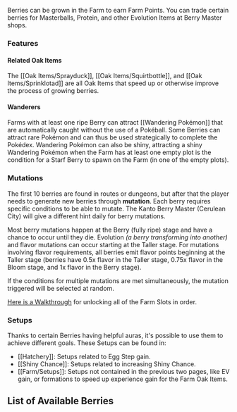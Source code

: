 Berries can be grown in the Farm to earn Farm Points. You can trade certain berries for Masterballs, Protein, and other Evolution Items at Berry Master shops.

### Features
#### Related Oak Items

The [[Oak Items/Sprayduck]], [[Oak Items/Squirtbottle]], and [[Oak Items/Sprinklotad]] are all Oak Items that speed up or otherwise improve the process of growing berries.

#### Wanderers

Farms with at least one ripe Berry can attract [[Wandering Pokémon]] that are automatically caught without the use of a Pokéball. Some Berries can attract rare Pokémon and can thus be used strategically to complete the Pokédex. Wandering Pokémon can also be shiny, attracting a shiny Wandering Pokémon when the Farm has at least one empty plot is the condition for a Starf Berry to spawn on the Farm (in one of the empty plots).

### Mutations

The first 10 berries are found in routes or dungeons, but after that the player needs to generate new berries through **mutation**. Each berry requires specific conditions to be able to mutate. The Kanto Berry Master (Cerulean City) will give a different hint daily for berry mutations.

Most berry mutations happen at the Berry (fully ripe) stage and have a chance to occur until they die. Evolution *(a berry transforming into another)* and flavor mutations can occur starting at the Taller stage. For mutations involving flavor requirements, all berries emit flavor points beginning at the Taller stage (berries have 0.5x flavor in the Taller stage, 0.75x flavor in the Bloom stage, and 1x flavor in the Berry stage).

If the conditions for multiple mutations are met simultaneously, the mutation triggered will be selected at random.

[Here is a Walkthrough](https://docs.google.com/document/d/1TE5cAKSlA7TAliA001_mIiO1odZ6e4yUEMre0GBW1to/edit) for unlocking all of the Farm Slots in order.

### Setups
Thanks to certain Berries having helpful auras, it's possible to use them to achieve different goals. These Setups can be found in:
- [[Hatchery]]: Setups related to Egg Step gain.
- [[Shiny Chance]]: Setups related to increasing Shiny Chance.
- [[Farm/Setups]]: Setups not contained in the previous two pages, like EV gain, or formations to speed up experience gain for the Farm Oak Items.

## List of Available Berries